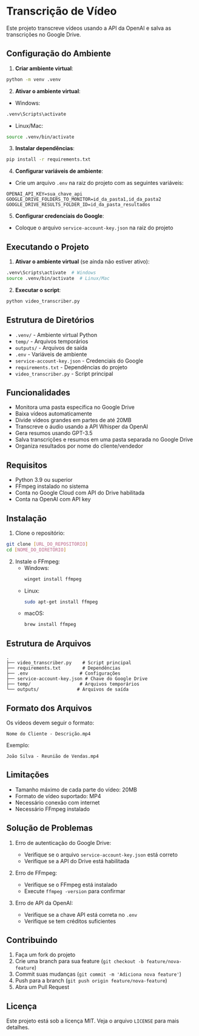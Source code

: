 # Transcrição de Vídeo

Este projeto transcreve vídeos usando a API da OpenAI e salva as transcrições no Google Drive.

## Configuração do Ambiente

1. **Criar ambiente virtual**:
```bash
python -m venv .venv
```

2. **Ativar o ambiente virtual**:
- Windows:
```bash
.venv\Scripts\activate
```
- Linux/Mac:
```bash
source .venv/bin/activate
```

3. **Instalar dependências**:
```bash
pip install -r requirements.txt
```

4. **Configurar variáveis de ambiente**:
- Crie um arquivo `.env` na raiz do projeto com as seguintes variáveis:
```
OPENAI_API_KEY=sua_chave_api
GOOGLE_DRIVE_FOLDERS_TO_MONITOR=id_da_pasta1,id_da_pasta2
GOOGLE_DRIVE_RESULTS_FOLDER_ID=id_da_pasta_resultados
```

5. **Configurar credenciais do Google**:
- Coloque o arquivo `service-account-key.json` na raiz do projeto

## Executando o Projeto

1. **Ativar o ambiente virtual** (se ainda não estiver ativo):
```bash
.venv\Scripts\activate  # Windows
source .venv/bin/activate  # Linux/Mac
```

2. **Executar o script**:
```bash
python video_transcriber.py
```

## Estrutura de Diretórios

- `.venv/` - Ambiente virtual Python
- `temp/` - Arquivos temporários
- `outputs/` - Arquivos de saída
- `.env` - Variáveis de ambiente
- `service-account-key.json` - Credenciais do Google
- `requirements.txt` - Dependências do projeto
- `video_transcriber.py` - Script principal

## Funcionalidades

- Monitora uma pasta específica no Google Drive
- Baixa vídeos automaticamente
- Divide vídeos grandes em partes de até 20MB
- Transcreve o áudio usando a API Whisper da OpenAI
- Gera resumos usando GPT-3.5
- Salva transcrições e resumos em uma pasta separada no Google Drive
- Organiza resultados por nome do cliente/vendedor

## Requisitos

- Python 3.9 ou superior
- FFmpeg instalado no sistema
- Conta no Google Cloud com API do Drive habilitada
- Conta na OpenAI com API key

## Instalação

1. Clone o repositório:
```bash
git clone [URL_DO_REPOSITÓRIO]
cd [NOME_DO_DIRETÓRIO]
```

2. Instale o FFmpeg:
   - Windows: 
     ```powershell
     winget install ffmpeg
     ```
   - Linux:
     ```bash
     sudo apt-get install ffmpeg
     ```
   - macOS:
     ```bash
     brew install ffmpeg
     ```

## Estrutura de Arquivos

```
.
├── video_transcriber.py    # Script principal
├── requirements.txt        # Dependências
├── .env                   # Configurações
├── service-account-key.json # Chave do Google Drive
├── temp/                  # Arquivos temporários
└── outputs/              # Arquivos de saída
```

## Formato dos Arquivos

Os vídeos devem seguir o formato:
```
Nome do Cliente - Descrição.mp4
```

Exemplo:
```
João Silva - Reunião de Vendas.mp4
```

## Limitações

- Tamanho máximo de cada parte do vídeo: 20MB
- Formato de vídeo suportado: MP4
- Necessário conexão com internet
- Necessário FFmpeg instalado

## Solução de Problemas

1. Erro de autenticação do Google Drive:
   - Verifique se o arquivo `service-account-key.json` está correto
   - Verifique se a API do Drive está habilitada

2. Erro de FFmpeg:
   - Verifique se o FFmpeg está instalado
   - Execute `ffmpeg -version` para confirmar

3. Erro de API da OpenAI:
   - Verifique se a chave API está correta no `.env`
   - Verifique se tem créditos suficientes

## Contribuindo

1. Faça um fork do projeto
2. Crie uma branch para sua feature (`git checkout -b feature/nova-feature`)
3. Commit suas mudanças (`git commit -m 'Adiciona nova feature'`)
4. Push para a branch (`git push origin feature/nova-feature`)
5. Abra um Pull Request

## Licença

Este projeto está sob a licença MIT. Veja o arquivo `LICENSE` para mais detalhes. 
